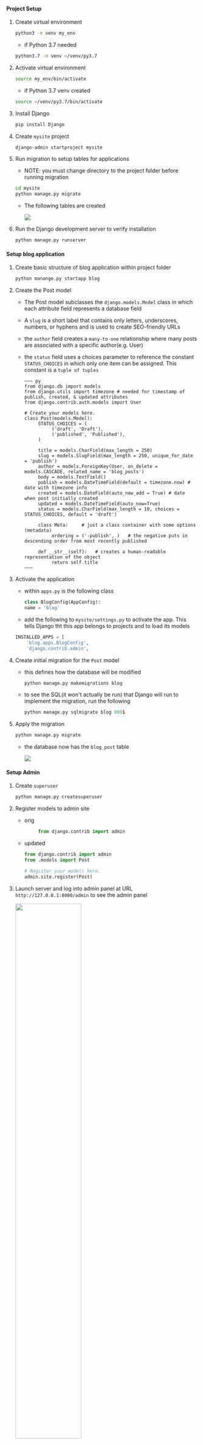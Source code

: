 #### Project Setup

1) Create virtual environment

     ~~~ bash
     python3 -m venv my_env
     ~~~

     - if Python 3.7 needed

     ~~~ bash
     python3.7 -m venv ~/venv/py3.7
     ~~~



2) Activate virtual environment

     ~~~ bash
     source my_env/bin/activate
     ~~~

     - if Python 3.7 venv created

     ~~~ bash
     source ~/venv/py3.7/bin/activate
     ~~~

3) Install Django

    ~~~ bash
    pip install Django
    ~~~


4) Create `mysite` project

    ~~~ bash
    django-admin startproject mysite
    ~~~

5) Run migration to setup tables for applications

    - NOTE: you must change directory to the project folder before running migration

    ~~~ bash
    cd mysite
    python manage.py migrate
    ~~~

    - The following tables are created

        <img src = "First_Migration_.png"/> 

6) Run the Django development server to verify installation

    ~~~ bash
    python manage.py runserver
    ~~~

#### Setup blog application

1) Create basic structure of blog application within project folder

    ~~~ py
    python manange.py startapp blog 
    ~~~

2) Create the Post model
    - The Post model subclasses the `django.models.Model` class in which each attribute field represents a database field
    - A `slug` is a short label that contains only letters, underscores, numbers, or hyphens and is used to create SEO-friendly URLs
    - the `author` field creates a `many-to-one` relationship where many posts are associated with a specific author(e.g. User)
    - the `status` field uses a choices parameter to reference the constant `STATUS_CHOICES` in which only one item can be assigned. This constant is a `tuple of tuples`

          ~~~ py
          from django.db import models
          from django.utils import timezone # needed for timestamp of publish, created, & updated attributes
          from django.contrib.auth.models import User

          # Create your models here.
          class Post(models.Model):
               STATUS_CHOICES = (
                    ('draft', 'Draft'),
                    ('published', 'Published'),
               )

               title = models.CharField(max_length = 250)
               slug = models.SlugField(max_length = 250, unique_for_date = 'publish')
               author = models.ForeignKey(User, on_delete = models.CASCADE, related_name = 'blog_posts')
               body = models.TextField()
               publish = models.DateTimeField(default = timezone.now) # date with timezone info
               created = models.DateField(auto_now_add = True) # date when post initially created
               updated = models.DateTimeField(auto_now=True)
               status = models.CharField(max_length = 10, choices = STATUS_CHOICES, default = 'draft')

               class Meta:     # just a class container with some options (metadata)
                    ordering = ('-publish', )   # the negative puts in descending order from most recently published

               def __str__(self):   # creates a human-readable representation of the object
                    return self.title
          ~~~

3) Activate the application

     - within `apps.py` is the following class

          ~~~ py
          class BlogConfig(AppConfig):
          name = 'blog'
          ~~~

    - add the following to `mysite/settings.py` to activate the app. This tells Django tht this app belongs to projects and to load its models

    ~~~ py
    INSTALLED_APPS = [
        'blog.apps.BlogConfig',
        'django.contrib.admin',
    ~~~

4) Create initial migration for the `Post` model 

     - this defines how the database will be modified
     
        ~~~ py
        python manage.py makemigrations blog
        ~~~

     - to see the SQL(it won't actually be run) that Django will run to implement the migration, run the following

       ~~~ py
       python manage.py sqlmigrate blog 0001
       ~~~


5) Apply the migration

     ~~~ py
     python manage.py migrate
     ~~~

     - the database now has the `blog_post` table

         <img src = "Post_model_Migration.png"/>


#### Setup Admin

1) Create `superuser`

    ~~~ py
    python manage.py createsuperuser
    ~~~

2) Register models to admin site

     - orig

          ~~~ py
               from django.contrib import admin
          ~~~

     - updated 
          ~~~ py
          from django.contrib import admin
          from .models import Post

          # Register your models here.
          admin.site.register(Post)
          ~~~
    
3) Launch server and log into admin panel at URL `http://127.0.0.1:8000/admin` to see the admin panel

     <img src = "Admin_panel.png" width = "60%"/>
     
4) Select Add post and note timezone message

     - message varies depending on your actual timezone

          <img src = "Addpost_timezone_message.png" width = "50%"/>

          - this can be resolved by modifying `TIME_ZONE` in `settings.py` to your actual timezone

          - before

               ~~~ py
               TIME_ZONE = 'UTC'
               ~~~

          - after

               ~~~ py
               TIME_ZONE = 'America/Chicago'
               ~~~

     - However, modifying `TIME_ZONE` can cause issues with Daylight Savings Time. It is recommended to use `UTC` time in the database and convert to `local time` for user interactions. <a href = "https://docs.djangoproject.com/en/3.0/topics/i18n/timezone"> see Time zones Django documentation</a>  

#### Customize admin model

1) Add the following model to `admin.py`

     - note the `admin options` 
        
          -  <a href = "https://docs.djangoproject.com/en/3.0/ref/contrib/admin/"> Django admin options </a>

          ~~~ py
          from django.contrib import admin
          from .models import Post

          # Register your models here.
          # admin.site.register(Post)

          # Custom models 
          @admin.register(Post)   # decorator performs same as admin.site.register(Post)
          class PostAdmin(admin.ModelAdmin):
               list_display = ('title', 'slug', 'author', 'publish', 'status')
               list_filter = ('status', 'created', 'publish', 'author')
               search_fields = ('title', 'body')
               prepopulated_fields = {'slug': ('title',)}
               raw_id_fields = ('author',)
               date_hierarchy = 'publish'
               ordering = ('status', 'publish')
          ~~~

#### Create list & detail views

1) Add the following views

     ~~~ py
     from django.shortcuts import render, get_object_or_404
     from .models import Post

     # Create your views here.
     def post_list(request):
          posts = Post.published.all()
          return render(request, 'blog/post/list.html', {'posts': posts})


     def post_detail(request, year, month, day, post):
          post = get_object_or_404(Post, 
               slug = post, 
               status = 'published', 
               publish__year = year,
               publish__month = month,
               publish__day = day)    

          return render(request, 'blog/post/detail.html', {'post': post}) 
     ~~~

2) Add URL patterns for views in the blog app

     - this maps URLs to views
     - the first pattern does not have arguments
     - the second pattern take four arguments
     - angle brackets are used to capture values from a URL as a strings
     - `path converters` are used to capture values. For example, <int:year> looks for a int parameter and returns an integer.  Likewise, <slug:post> matches a slug string
     - <a href = "https://docs.djangoproject.com/en/3.0/topics/http/urls/#path-converters"> Django path converters</a>
     - `name` maps the view
          ~~~ py
          from django.urls import path
          from . import views

          app_name = 'blog'

          urlpatterns = [
               # post views
               path('', views.post_list, name = 'post_list'),
               path('<int:year>/<int:month>/<int:day>/<slug:post>/', views.post_detail, name = 'post_detail'),
               
          ]
          ~~~

3) Update the project `urls.py`

     - add the `include` import

     - add the following to the `urlpatterns` variable

     - the `namespace` blog allow precise reversing of `names URL patterns`

          ~~~ py

          from django.urls import path, include

          urlpatterns = [
               path('admin/', admin.site.urls),
               path('blog/', include('blog.urls', namespace = 'blog')),

          ]

          ~~~

#### Implement Canonical URLs for models

     - Canonical means `preferred` and is a unique URL
     - the `reverse` method allows URLs to be built using their name and also allows passing additional parameters

     - Add the following to `models.py`
     - import `reverse`

          ~~~ py
          from django.urls import reverse
          ~~~

     - create `get_absolute_url` method to link to specific posts

          ~~~ py

          def get_absolute_url(self):
               return reverse("blog:post_detail",   # define args next, kwargs can also be implmented
                              args=[self.publish.year,
                                        self.publish.month,
                                        self.publish.day,
                                        self.slug ])
          
          ~~~

#### Update the models
     - import `reverse`

          ~~~ py
          from django.urls import reverse
          ~~~

   

#### Create templates for the views    

1) Set up the following folders and files inside the `blog` app

     <img src = 'template_structure.png'/>

    - use template tags, template variables, and template filters to create templates

2) Create the `base.html` template

     - utilizes `static files`

          ~~~ html
          {% load static %}
          <!DOCTYPE html>
          <html>
               <head>
                    <title>{% block title %} {% endblock %} </title>
                    <link href = "{% static "css/blog.css"%}" rel = "stylesheet">
               </head>

               <body>

                    <div id = "content">
                         {% block content %}

                         {% endblock %}

                    </div>

                    <div id = "sidebar">
                         <h2> My blog </h2>
                         <p> This is my blog </p>

                    </div>

               </body>

          </html>
          ~~~

3) Create the `list.html`template

     - `extends` allows this template to inherit from the `base.html` file
     - Two template filters are applied in the body of the post

          ~~~ html
          {% extends "blog/base.html" %}

          {% block title %} My Blog {% endblock %}

          {% block content %}
               <h1> My Blog! </h1>

               {% for post in posts %}
                    <h2>
                         <a href = "{{ post.get_absolute_url }}">
                         {{ post.title }}
                         </a>
                    </h2>

                    <p class = "date">
                         Published {{ post.publish }} by {{ post.author }}
                    </p>

                    {{ post.body|truncatewords:30|linebreaks}}

               {% endfor %}

          {%endblock%}
          ~~~

4) Create `detail.html` template

     ~~~ html
     {% extends "blog/base.html" %}

     {% block title %} {{ post.title }} {% endblock %}

     {% block content %}
          <h1> {{post.title}} </h1>
          <p class = "date">
               Published {{post.publish}} by {{post.author}}
          </p>

          {{post.body|linebreaks}}
     {% endblock %} 
     ~~~

#### Add Pagination

1) In `views.py` add the following import

     ~~~ py
     from django.core.paginator import Paginator, EmptyPage, PageNotAnInteger
     ~~~

2) Within `template\blog` create `pagination.html` template

     ~~~ html
     <div class = "pagination">
          <span class = "step-links">
          {% if page.has_previous %}
               <a href = "?page = {{ page.previous_page_number }}">Previous</a>
          {% endif %}

               <span class = "current">
                    Page {{page.number}} of {{page.paginator.num_pages}}. 
               </span>

               {% if page.has_next %}
                    <a href = "?page={{page.next_page_number }}">Next</a>
               {%endif%}
          </span>
     </div>
     ~~~

3) Within the `list.html` template, add the following to refer to the pagination template

     ~~~ html
     ...
     {% endfor %}

          {% include "pagination.html" with page=posts %}

     {%endblock%}
     ~~~

#### Using Class-based views

     Views are implemented as Python objects instead of functions

1) Add `from django.views.generic import ListView` to `views.py`

2) Create the following class-based view in `views.py`

     - The following two lines are analogous and create the `Queryset`

     ~~~ py
          model = Post
          # queryset = Post.published.all()
     ~~~

     - Although `object_list` is generically created for the query results, using `context_object_name` makes your code easier to follow

     ~~~ py
     class PostListView(ListView):
          model = Post
          # queryset = Post.published.all()
          context_object_name = 'posts'
          paginate_by = 3
          template_name = 'blog/post/list.html'
     ~~~

3) Modify `blog\urls.py` to use the `PostListView` class

     ~~~ py
     urlpatterns = [
          # post views
          # path('', views.post_list, name = 'post_list'),
          path('', views.PostListView.as_view(), name = 'post_list'),
          ...
     ~~~

4) Update the `list.html` file to receive an obj

     - NOTE: you must not put any spaces within `page=page_obj`

          ~~~ html
               {% endfor %}

               <!--  {% include "pagination.html" with page=posts %} -->
               {% include "pagination.html" with page=page_obj %}
          {%endblock%}

          ~~~

5) Add a link to return to the main blogs page

     ~~~ html
     <a href = '/blog'> return to all blogs </a>
     ~~~

### Adding Forms to blog

1) Create a `forms.py` file inside the blog app

     - this subclassess the base Form class
     - the CharField typicially renders as a HTML `input` element
     - `widget = forms.Textarea` overrides this and renders as an HTML `textarea` element
     - email validation is done on anything with `EmailField()`
     - <a href = 'https://docs.djangoproject.com/en/3.0/ref/forms/fields/'> Django Form Fields documentation </a>

          ~~~ py
          from django import forms

          class EmailPostForm(forms.Form):
               name = forms.CharField(max_length = 25)
               email = forms.EmailField()
               to = forms.EmailField()
               comments = forms.CharField(required = False, widget = forms.Textarea)
          ~~~

2) Create a view for the form

     - add the `EmailPostForm` import to `views.py`

     ~~~ py
     from .forms import EmailPostForm
     ~~~

     - Add the `post_share` view

     - it has both `request` & `post_id` as parameters
     - `get_object_or_404` verifies that post has `published status`
     - the same view is used for initial blank forms as well as forms with submitted data
     - a `GET` request indicates an empty form has to be displayed
     - a `POST` request indicates that valid form data has been submitted for the form to process
     - `request.method = POST` distinguishes between these two scenarios

#### Sending emails with Django

1) Django will write emails to the console if this is added to `settings.py`

     ~~~ py
     EMAIL_BACKEND = 'django.core.mail.backends.console.EmailBackend'
     ~~~

2) To use the SMTP server for `gmail`, add the following with a valid `gmail` account
   
     - IMPORTANT !! You can hide this info from tracking this sensitive info in github by going into the directory and issuing the following command to halt tracking changes on settings.py
     - TLS is a cryptographic protocol that provides end-to-end security of data sent between applications over the Internet.
  
          ~~~ bash
          git update-index --assume-unchanged settings.py
          ~~~

          NOTE - This will restore tracking changes !
          ~~~ bash
          git update-index --no-assume-unchanged settings.py
          ~~~

          ~~~ py
          EMAIL_HOST = 'smtp.gmail.com'
          EMAIL_HOST_USER = 'valid_gmail_account@gmail.com'
          EMAIL_HOST_PASSWORD = 'password for the account'
          EMAIL_PORT = 587
          EMAIL_USE_TLS = True
          ~~~

3) Modify `views.py`

     - import send_mail

          ~~~ py
          from django.core.mail import send_mail
          ~~~

     - modify `post_share` in `views.py`
          - A URI (Uniform Resource Identifier) is a string that refers to a resource such as a URL
          - get_absolute_url() method to tell Django how to calculate the canonical URL for an object. To callers, this method  should appear to return a string that can be used to refer to the object over HTTP.
          - an example of cd is `cd is {'name': 'ME', 'email': 'sktestdjango@gmail.com', 'to': 'sktestdjango@gmail.com', 'comments': 'Some comment'}`

               ~~~ py
               def post_share(request, post_id):
                    # Retrieve post by ID
                    post = get_object_or_404(Post, id = post_id, status = "published")
                    sent = False

                    if request.method == 'POST':
                         # form was submitted with data
                         form = EmailPostForm(request.POST)
                         if form.is_valid():
                         # Form fields passed validation
                         cd = form.cleaned_data 
                         # ... send email
                         post_url = request.build_absolute_uri(post.get_absolute_url())
                         subject = f"{cd['name']} recommends you read " f"{post.title}"
                         message = f"Read {post.title} at {post_url} \n\n" f"{cd['name']}\'s comments: {cd['comments']}"
                         send_mail(subject, message, 'sktestdjango@gmail.com', [cd['to']])
                         sent = True

                    else:  # show blank form
                         form = EmailPostForm()

                    context = {'post': post, 'form': form, 'sent': sent}

                    return render(request, 'blog/post/share.html', context)  
               ~~~

4) Add the path in `/blogs/urls.py`    

     ~~~ py
     urlpatterns = [
          # post views
          # path('', views.post_list, name = 'post_list'),
          path('', views.PostListView.as_view(), name = 'post_list'),
          path('<int:year>/<int:month>/<int:day>/<slug:post>/', views.post_detail, name = 'post_detail'),
          path('<int:post_id>/share/', views.post_share, name = 'post_share'),
     ]
     ~~~

5) Create the `share` template inside `blog/post`

     ~~~ html
     {% extends "blog/base.html" %}

     {% block title %} Share a post {% endblock %}

     {% block content %}
          {% if sent %}
               <h1> E-mail successfully sent </h1>
               <p> 
                    "{{ post.title}}" was successfully sent to {{ form.cleaned_data.to}}.
               </p>
          {% else %}
               <h1> Share "{{ post.title }}" by e-mail </h1>
               <form method = "post">
               <!-- Example data that is looped in
               cd is {'name': 'ME', 'email': 'sktestdjango@gmail.com', 'to': 'sktestdjango@gmail.com', 'comments': 'DEBUG test AGAIN'}  -->    
                    
                    {% for field in form%}
                         <div>
                         {{ field.errors }}
                         {{ field.label_tag }} {{ field }}
                         </div>
                    {% endfor %}
                    {% csrf_token %}
                    <input type = "submit" value = "Send e-mail">
               </form>
          {% endif %}    

     {% endblock %}

     ~~~

#### Comment functionality

1) Add a model for storing comments

     - The `ForeignKey` associates one `Post` to many `Commments`
     - this is a `one-to-many` relationship
     - the `related_name` attribute allows retrieval  all of a post's comments using `post.comments.all()`
     - If `related_name` was not defined, Django would use `comment_set` instead
     - Generally, `related_name` is the name to use for the relation from the related object back to this one
     - the `active` attribute allows for comments to be turned off(e.g. hidden)

          ~~~ py
          class Comment(models.Model):
               post = models.ForeignKey(Post, on_delete=models.CASCADE, related_name='comments')
               name = models.CharField(max_length=80)
               email = models.EmailField()
               body = models.TextField()
               created = models.DateTimeField(auto_now_add = True)
               updated = models.DateTimeField(auto_now=True)
               active = models.BooleanField(default = True)

               class Meta:  # just a class container with some options (metadata)
                    ordering: ('created',)

               def __str__(self):
                    return f'Comment by {self.name} on {self.post}' 
          ~~~

2) Create a new migration in terminal of the virtual environment

     ~~~ bash
     python manage.py makemigrations blog
     ~~~

3) Run the migration

     ~~~ bash
     python manage.py migrate
     ~~~

4) Register model with the admin interface in `admin.py`

     - include the `Comment` import

     - add the custom Model

          ~~~ py
          @admin.register(Comment)
          class CommentAdmin(admin.ModelAdmin):
               list_display = ('name', 'email', 'post', 'created', 'active' )
               list_filter = ('active', 'created', 'updated')
               search_fields = ('name', 'email', 'body')
          ~~~

5) Modify `forms.py` to allow dynamically built forms from `Comment` model

     - include the `Comment` import

     - add the following class

          ~~~ py
          class CommentForm(forms.ModelForm):
               class Meta:
                    model = Comment
                    fields = ('name', 'email', 'body')
          ~~~

6) Modify the `post_detail` view    

     - import the `Comment` model and `CommentForm`

          ~~~ py
          from .models import Post, Comment
          from .forms import EmailPostForm, CommentForm
          ~~~

          ~~~ py
          def post_detail(request, year, month, day, post):
               post = get_object_or_404(Post, 
                                        slug = post, 
                                        status = 'published', 
                                        publish__year = year,
                                        publish__month = month,
                                        publish__day = day)    



               # list of active comments for this post
               comments = post.comments.filter(active = True)

               new_comment = None

               if request.method == 'POST':
                    # A comment was posted
                    comment_form = CommentForm( data=request.POST )

                    if comment_form.is_valid():
                         # create comment obj but do not save to database yet
                         new_comment = comment_form.save(commit = False)
                         # Assign current post to comment
                         new_comment.post = post
                         # Save the comment to the database
                         new_comment.save()

               else:  # provide blank comment form
                    comment_form = CommentForm()


               context = {'post': post, 'comments': comments, 
                         'new_comment': new_comment, 'comment_form': comment_form }

               return render(request, 'blog/post/detail.html', context) 
          ~~~

7) Add comments to `post_detail` template content block

     ~~~ py
          {% with comments.count as total_comments %}
               <h2>
                    {{ total_comments }} comment {{ total_comments|pluralize }}
               </h2>
          {% endwith %}  

          {% for comment in comments %}
                    <div class = "comment">
                         <p clss = "info">
                         Comment {{ forloop.counter }} by {{ comment.name }}
                         </p>
                         {{ comment.body|linebreaks }}
                    </div>
               {% empty %}
                    <p> There are no comments yet </p>    
               {% endfor %}
          {% if new_comment %}
               <h2> Your comment has been added </h2>
          {% else %}
               <h2> Add a new comment </h2>
               <form method = 'post'>
                    {{ comment_form.as_p }}
                    {% csrf_token %}
                    <p>
                         <input type = "submit" value = "Add Comment">
                    </p>
               </form>


          {% endif %}
     ~~~
   
8) Move `return to all blogs` link to below `Share this post link`

     ~~~ html
          <p>
               <a href = "{% url "blog:post_share" post.id %}"> Share this post <a/>
          </p>

          <p>
               <a href = '/blog'> return to all blogs </a>
          </p>

     ~~~

#### Add tagging functionality

1) Utilize the 3rd party app `django-taggit`

     - from virtual environment in terminal run

          ~~~ bash
          pip install django_taggit
          ~~~

 2) Add the app to `INSTALLED_APPS` in `settings.py`

     ~~~ py
     ...
     INSTALLED_APPS = [
          'blog.apps.BlogConfig',
          'taggit',
          'django.contrib.admin',
     ...
     ~~~

 3) Add `taggit` to `models.py`

     - import taggit

          ~~~ py
          from taggit.managers import TaggableManager
          ~~~

     - append to the `Post` model
     - the `tags` manager allows adding, retreiving, &  removal of tags from `Post` objects
          ~~~ py
          tags = TaggableManager()
          ~~~

4) Create a migration for the changes to `model.py`

     ~~~ py
     python manage.py makemigrations blog
     ~~~ 

5) Run migration

     ~~~ py
     python manage.py migrate
     ~~~

6) Modify the `list` template to display tags

     - the `join` template filter
     - <a href = "https://docs.djangoproject.com/en/3.0/ref/templates/builtins/#filter"> Django template filters </a>

          ~~~ py
            ...
            {{ post.title }}

            <p class = 'tags'> Tags: {{ post.tags.all|join:", " }}</p>
            ...
          ~~~

7) Modify `views.py` to allow listing of posts with a specific tag

     - import `Tag` model

          ~~~ py
               from taggit.models import Tag
          ~~~

     - modify `post_list` view to filter posts by tag

          ~~~ py
               def post_list(request, tag_slug = None):
                    object_list = Post.published.all()
                    
                    tag = None

                    if tag_slug:
                         tag = get_object_or_404(Tag, slug = tag_slug)
                         object_list = object_list.filter(tags__in = [tag])
          ~~~

     - include `tags` in the `context`

          ~~~ py
               context = {'page': page, 'posts': posts, 'tag': tag}
          ~~~

 8) Modify `urls.py`

    - `name` allows calling the same view with and without parameters

     ~~~ py
          urlpatterns = [
               # post views
               path('', views.post_list, name = 'post_list'),
               # path('', views.PostListView.as_view(), name = 'post_list'),
               path('tag/<slug:tag_slug>/', views.post_list, name = 'post_list_by_tag'),
               path('<int:year>/<int:month>/<int:day>/<slug:post>/', views.post_detail, name = 'post_detail'),
               path('<int:post_id>/share/', views.post_share, name = 'post_share'),
          ]
     ~~~

9) Modify the `list` template

     - before
          ~~~ html
               {% extends "blog/base.html" %}

               {% block title %} My Blog {% endblock %}

               {% block content %}
                    <h1> My Blog! </h1>

                    {% for post in posts %}
                         <h2>
                         <a href = "{{ post.get_absolute_url }}">
                              {{ post.title }}
                         </a>
                         </h2>

                         <p class = "date">
                         Published {{ post.publish }} by {{ post.author }}
                         </p>

                         {{ post.body|truncatewords:30|linebreaks}}

                    {% endfor %}

                    <!--  {% include "pagination.html" with page=posts %} -->
                    {% include "pagination.html" with page=page_obj %}
               {%endblock%}
          ~~~

     -  after

          ~~~ html
               {% extends "blog/base.html" %}

               {% block title %} My Blog {% endblock %}

               {% block content %}
                    <h1> My Blog! </h1>

                    {% if tag %}
                         <h2> posts tagged with "{{ tag.name }}" </h2>
                    {% endif %}

                    {% for post in posts %}
                         <h2>
                         <a href = "{{ post.get_absolute_url }}">
                              {{ post.title }}
                         </a>
                         </h2>

                         <p class = "tags">
                         Tags:
                         {% for tag in post.tags.all %}
                              <a href = "{% url "blog:post_list_by_tag" tag.slug %}">
                                   {{ tag.name }}
                              </a>
                              {% if not forloop.last %}, {% endif %}
                         {% endfor %}
                         </p>
                         <p class = "date">
                         Published {{ post.publish }} by {{ post.author }}
                         </p>

                         {{ post.body|truncatewords:30|linebreaks}}

                    {% endfor %}    

                    {% include "pagination.html" with page=posts %}
                    <!-- {% include "pagination.html" with page=page_obj %} -->
               {%endblock%}
          ~~~

#### Retrieve similar posts

1) Modify `views.py` 

     - add `Count` import

          ~~~ py
          from django.db.models import Count
          ~~~

     - add the following to the bottom of the `post_detail` function
     - the last four aggregated posts are sliced using the calculated field `-same_tags`

          ~~~ py
               post_tags_ids = post.tags.values_list('id', flat = True)
               similar_posts = Post.published.filter(tags__in=post_tags_ids).exclude(id=post.id)
               similar_posts = similar_posts.annotate(same_tags=Count('tags')).order_by('-same_tags', '-publish')[:4]

               context = {'post': post, 'comments': comments, 
                         'new_comment': new_comment, 'comment_form': comment_form,
                         'similar_posts': similar_posts }

               return render(request, 'blog/post/detail.html', context)  
          ~~~

2) Modify the `detail` template to show posts that are similar

     ~~~ py
          ...
          {{post.body|linebreaks}}

               <p>
                    <a href = "{% url "blog:post_share" post.id %}"> Share this post </a>
               </p>

               <h2> Similar Posts </h2>
               {% for post in similar_posts %}
                    <p>
                         <a href = "{{ post.get_absolute_url }}"> {{post.title}} </a>
                    </p>
               {% empty %}
                    There are no similar posts yet
               {% endfor %}

               <p>
                    <a href = '/blog'> return to all blogs </a>
               </p>
          ...
     ~~~

#### Using custom template tags

<a href = "https://docs.djangoproject.com/en/3.0/howto/custom-template-tags/"> Django Custom template tags documentation </a>

1) Create a `templatetags` directory inside the `blog` app

2) Add the following two files to the `templatetags` directory

     - `__init__.py`

     - `blog_tags.py`

3) Add the following to the `blog_tags` file


     - `Django` uses the `simple_tag` decorator to use the function name as the tag name. To create a custom name, append `(name='CustomName')` to `.simple_tag`
     - the `register` variable is an instance of `template.Library()` and it regsiters the custom tags and filters

          ~~~ py
          from django import template
          from ..models import Post

          register = template.Library()

          @register.simple_tag
          def total_posts():
               return Post.published.count

          ~~~

4) Update `base.html` to utilize `blog_tags`

     ~~~ html
     {% load blog_tags %}
     {% load static %}
     <!DOCTYPE html>
     <html>
          <head>
               <title>{% block title %} {% endblock %} </title>
               <link href = "{% static "css/blog.css"%}" rel = "stylesheet">
          </head>

          <body>

               <div id = "content">
                    {% block content %}

                    {% endblock %}
               </div>

               <div id = "sidebar">
                    <h2> My blog </h2>
                    <p> This is my blog, I've wriiten {% total_posts %} so far </p>
               </div>

          </body>

     </html>
     ~~~

     - The `blog` page will now show the `total_posts` custom tag

          <img src = "total_posts_custom_tag.png" width = "50%"/>


5) Add the following to `blog_tags.py`

     - show current_time is just used to demonstrate anther way to use a simple_tag that is named `time_now`

          ~~~ py
          import datetime

          register = template.Library()

          format_string = "%b %x %X %Z %p"

          @register.simple_tag
          def total_posts():
          return Post.published.count()

          @register.simple_tag(name = 'time_now')
          def show_current_time():
               return datetime.datetime.now().strftime(format_string)
          ~~~

     - the inclusion tag allows rendering of context variables into a template
     - the `blog/post/latest_posts.html` template renders the `latest_posts` context variable
     - this function returns a `dictionary`

          ~~~ py
          @register.inclusion_tag('blog/post/latest_posts.html')
          def show_latest_posts(count=5):
          latest_posts = Post.published.order_by('-publish')[:count]
          return {'latest_posts': latest_posts}
          ~~~

6) Create the `blog/post/latest_posts.html` template

     - the URL & title of each item in the `latest_posts` dictionary is rendered in the template

          ~~~ html
          <ul>
               {% for post in latest_posts %}
                    <li>
                         <a href = "{{ post.get_absolute.url }}"> {{ post.title }} </a>
                    </li>
               {% endfor%}
          </ul>
          ~~~

7) Modify `base.html` to render the `context variable`

     ~~~ html
          <div id = "sidebar">
               <h2> My blog </h2>
               <p> This is my blog, I've wriiten {% total_posts %} so far </p>
          
               <h3> Latest posts </h3>
               {% show_latest_posts 3 %}
               <h4> Current time </h4>
               {% time_now %}          
          </div>
     ~~~


8) Add a `simple tag` that returns a reusable value in `django_blog_postgres`

     - a `QuerySet` using the `annotate` function will aggregate the total number of post comments
     - the `Count` function will store the total number in the `total_comments` variable
     - the `-` sign puts the results in descending order
     - the `count` variable is optional and limits the total objects returned to 5


     - make sure that `Count` is imported

          ~~~ py
          from django.db.models import Count
          ~~~

          ~~~ py
          @register.simple_tag
          def get_most_commented_posts(count = 5):
               return Post.published.annotate(total_comments = Count('comments')).order_by('-total_comments')[:count]   
          ~~~

9) Update the `base.html` template

     - the variable returned is stored in a new variabled called `most_commented_posts`

          ~~~ html
               <div id = "sidebar">
                    <h2> My blog </h2>
                    <p> This is my blog, I've wriiten {% total_posts %} so far </p>
               
                    <h3> Latest posts </h3>
                    {% show_latest_posts 3 %}
                    <h4> Current time </h4>
                    {% time %}
                    <h3> Most commented posts </h3>
                    {% get_most_commented_posts as most_commented_posts %}
                    <ul>
                         {% for post in most_commented_posts %}
                              <li>
                                   <a href = "{{post.get_absolute_url}}"> {{post.title}} </a>
                              </li>
                         {% endfor %}     
                    </ul>
               </div>
          ~~~

     - the sidebar will now show all of the custom template tags

     <img src = "side_bar_with_several_custom_template_tags.png" width = "50%"/>

#### Custom template filters

1) `Markdown` syntax can be converted to HTML in templates after installing the Python markdown module
   
     - Special Python functions that accept 1 or 2 parameters and an optional argument
     - Value returned can be sent into a another filter

     <a href = "https://python-markdown.github.io/" > Python Markdown </a>

     <a href = "https://docs.djangoproject.com/en/3.0/ref/templates/builtins/#built-in-filter-reference"> Django filter reference </a>

     <a href = "https://docs.djangoproject.com/en/3.0/howto/custom-template-tags/#writing-custom-template-filters"> Django custom template filter reference </a>


     - install `markdown` within the `virtual environment`

          ~~~ bash
          pip install markdown
          ~~~

2) Create a custom filter to use Markdown in blog posts and then convert to HTML in templates in `blog_tags.py`

     - by default, `Django` will escape HTML code to prevent malicious HTML output
     - using the `mark_safe` function will allow Djngo to output the HTML
     - the function is named to prevent conflicts

     - import the following

          ~~~ py
          from django.utils.safestring import mark_safe
          import markdown
          ~~~


          ~~~ py
          @register.filter(name = "markdown")
          def markdown_format(text):
               return mark_safe(markdown.markdown(text))
          ~~~

 3) Add the following to load template tags in `list.html` & `detail.html` below the `extends tag`

     ~~~ html
     {% load blog_tags %}
     ~~~

4) In `details.html` 

     replace `{{post.body|linebreaks}}`

     with `{{post.body|markdown}}`

5) In `list.html` 
   
     replace `{{ post.body|truncatewords:30|linebreaks}}`
     
     with ` {{ post.body|markdown|truncatewords_html:30 }}`

6) Open the URL to `http://127.0.0.1:8000/admin/blog/post/add/` and the following to the body section

     ~~~ text
     This is a post formatted with markdown
     --------------------------------------

     *this is emphasized*  **this is more emphasized**

     Here is a new list:
     * one
     * two
     * three
     ~~~

     - the following should will be rendered on the blog site

     <img src = "markdown_post.png" width = "50%"/>

#### Creating a sitemap

1) Add the following to `settings.py` and define a `site ID`

     - `Django` includes a `sitemap framework` that provides search engines
          - pages of your website
          - relevance
          - update frequency
     - it also associates objects to specific websites running within the project
     - using the `sitemap framework` requires activation of the sites and the sitmap applications

          ~~~ py
          # Application definition

          SITE_ID = 1

          INSTALLED_APPS = [
          'blog.apps.BlogConfig',
          'taggit',
          'django.contrib.admin',
          'django.contrib.auth',
          'django.contrib.contenttypes',
          'django.contrib.sessions',
          'django.contrib.messages',
          'django.contrib.staticfiles',
          'django.contrib.sites',
          'django.contrib.sitemaps',

          ]
          ~~~

2) Create tables for the `Django` site application by runnning a migration in the terminal of the virtual environment

     ~~~bash 
     python manage.py migrate
     ~~~


     - the following is expected in the terminal

          ~~~ bash
          Operations to perform:
          Apply all migrations: admin, auth, blog, contenttypes, sessions, sites, taggit
          Running migrations:
          Applying sites.0001_initial... OK
          Applying sites.0002_alter_domain_unique... OK
          ~~~


3) Create the `sitemps.py` file inside the `blog` folder

     - a `sitemap` is an `XML` file that provides info to `search engines`
     - the custom sitemap inherits from the `Sitemap` class
     - `relevance` is determined from the `priority` attribute
     - `update frequency` is determined from the `changefreq` attribute
     - `items` returns a `QuerySet` of objects used in the sitemap
     - `absolute_URL` determines the `URL` of each post
     - `location` can be used to find the `URL` of each object
     - `lastmod` provides the most recent update timestamp
     - NOTE: `changefreq` & `priority` can be used as `attributes` OR `methods`
     - <a href = "https://docs.djangoproject.com/en/3.0/ref/contrib/sitemaps/"> Django SiteMap framework </a>


          ~~~ py
          from django.contrib.sitemaps import Sitemap
          from .models import Post

          class PostSitemap(Sitemap):
               changefreq = 'weekly'
               priority = '0.9'    # max is 1

               # Django will call the get_abolsute_url method created in Post model
               #    def get_absolute_url(self):
               def items(self):
                    return Post.published.all()


               # should return a datetime obj
               # defined in Post model as
               #    updated = models.DateTimeField(auto_now=True)
               def lastmod(self, obj):
                    return obj.updated 
          ~~~


4) Add `sitemap URL` to the project's `urls.py` file

     - the following imports are required

          ~~~ py
          from django.contrib.sitemaps.views import sitemap
          from blog.sitemaps import PostSitemap
          ~~~

     - NOTE: changes to a sitemap can `ping` Google 
     - <a href = "https://docs.djangoproject.com/en/3.0/ref/contrib/sitemaps/#django.contrib.sitemaps.ping_google"> Ping Google </a>

          ~~~ py
          # a custom sitemaps dictionary can be created and passed to the sitemap view
          sitemaps = {
               'posts': PostSitemap,
          }


          urlpatterns = [
               path('admin/', admin.site.urls),
               path('blog/', include('blog.urls', namespace = 'blog')),
               path('sitemap.xml', sitemap, {'sitemaps': sitemaps}, name = 'django.contrib.sitemaps.views.sitemap')
          ]
          ~~~

5) Open `http://127.0.0.1:8000/sitemap.xml`  in the browser to view the XML output of `sitemap.xml`

     - each `url` tag is creaated using info returned from the `get_absolute_url` method in the `Post` model
     - the site is defined as `example.com` as defined in the `Site` obj in the database

          ~~~ xml
          <urlset xmlns="http://www.sitemaps.org/schemas/sitemap/0.9">
               <url>
                    <loc>http://example.com/blog/2020/7/22/markdown-post/</loc>
                    <lastmod>2020-07-22</lastmod>
                    <changefreq>weekly</changefreq>
                    <priority>0.9</priority>
               </url>
               <url>
                    <loc>http://example.com/blog/2020/5/22/new-published-post/</loc>
                    <lastmod>2020-05-22</lastmod>
                    <changefreq>weekly</changefreq>
                    <priority>0.9</priority>
               </url>
               <url>
                    <loc>http://example.com/blog/2020/5/22/miles-davis-favorite-songs/</loc>
                    <lastmod>2020-05-27</lastmod>
                    <changefreq>weekly</changefreq>
                    <priority>0.9</priority>
               </url>
               <url>
                    <loc>http://example.com/blog/2020/5/22/notes-duke-ellington/</loc>
                    <lastmod>2020-05-27</lastmod>
                    <changefreq>weekly</changefreq>
                    <priority>0.9</priority>
               </url>
                    <url>
                    <loc>http://example.com/blog/2020/5/20/another-post/</loc>
                    <lastmod>2020-05-20</lastmod>
                    <changefreq>weekly</changefreq>
                    <priority>0.9</priority>
               </url>
                    <url>
                    <loc>http://example.com/blog/2020/5/20/Who-was-Django-Reinhardt/</loc>
                    <lastmod>2020-05-27</lastmod>
                    <changefreq>weekly</changefreq>
                    <priority>0.9</priority>
               </url>
          </urlset>
          ~~~

6) Open `http://127.0.0.1:8000/admin/sites/site/` to see the admin view of the site's framework

     <img src = "admin_sitemap.png" width = "50%"/>

7) Change the `Domain name` to `localhost:8000` and note that the url location is now updated

     ~~~ xml
     <urlset xmlns="http://www.sitemaps.org/schemas/sitemap/0.9">
          <url>
               <loc>http://localhost:8000/blog/2020/7/22/markdown-post/</loc>
               <lastmod>2020-07-22</lastmod>
               <changefreq>weekly</changefreq>
               <priority>0.9</priority>
          </url>
          <url>
               <loc>http://localhost:8000/blog/2020/5/22/new-published-post/</loc>
               <lastmod>2020-05-22</lastmod>
               <changefreq>weekly</changefreq>
               <priority>0.9</priority>
          </url>
          <url>
               <loc>http://localhost:8000/blog/2020/5/22/miles-davis-favorite-songs/</loc>
               <lastmod>2020-05-27</lastmod>
               <changefreq>weekly</changefreq>
               <priority>0.9</priority>
          </url>
          <url>
               <loc>http://localhost:8000/blog/2020/5/22/notes-duke-ellington/</loc>
               <lastmod>2020-05-27</lastmod>
               <changefreq>weekly</changefreq>
               <priority>0.9</priority>
          </url>
          <url>
               <loc>http://localhost:8000/blog/2020/5/20/another-post/</loc>
               <lastmod>2020-05-20</lastmod>
               <changefreq>weekly</changefreq>
               <priority>0.9</priority>
          </url>
          <url>
               <loc>http://localhost:8000/blog/2020/5/20/Who-was-Django-Reinhardt/</loc>
               <lastmod>2020-05-27</lastmod>
               <changefreq>weekly</changefreq>
               <priority>0.9</priority>
          </url>
     </urlset>
     ~~~

#### Creating feeds

1) Create `feeds.py` inside the `blog` app folder

     - `Django` can be  configured to create `RSS` or `Atom` feeds for updated content
     - the feeds are usually generated in `XML` format by a `feed aggregator`
     - <a href = "https://docs.djangoproject.com/en/3.0/ref/contrib/syndication/"> Django Syndication Feed framework </a>
     - the `reverse()` method allows for URLs to be created from their `name` and other optional params
     - `items()` retrieves objects to be used in the feed

          ~~~ py
          from django.contrib.syndication.views import Feed
          from django.template.defaultfilters import truncatewords
          from django.urls import reverse_lazy
          from .models import Post

          class LatestPostsFeed(Feed):
               title = 'My Blog'
               link = reverse_lazy('blog:post_list')
               description = 'New posts of my own'

               def items(self):
                    return Post.published.all()[:5]

               def item_title(self, item):
                    return item.title  

               def item_description(self, item):
                    return truncatewords(item.body, 30)   
          ~~~

2) Modify the `blog` app's `urls.py` file

     - include the import

          ~~~ py
          from .feeds import LatestPostsFeed
          ~~~

     - add the feed route to `urlpatterns`

          ~~~ py
          urlpatterns = [
          # post views
          path('', views.post_list, name = 'post_list'),
          # path('', views.PostListView.as_view(), name = 'post_list'),
          path('tag/<slug:tag_slug>/', views.post_list, name = 'post_list_by_tag'),
          path('<int:year>/<int:month>/<int:day>/<slug:post>/', views.post_detail, name = 'post_detail'),
          path('<int:post_id>/share/', views.post_share, name = 'post_share'),
          path('feed/', LatestPostsFeed(), name = 'post_feed'),
          ]
          ~~~

3) Navigate to `http://127.0.0.1:8000/blog/feed/` to view the RSS feed

     ~~~ RSS
     <?xml version="1.0" encoding="utf-8"?>
     <rss version="2.0" xmlns:atom="http://www.w3.org/2005/Atom">
          <channel>
               <title>My Blog</title>
               <link>http://localhost:8000/blog/</link>
               <description>New posts of my own</description>
               <atom:link href="http://localhost:8000/blog/feed/" rel="self"></atom:link>
               <language>en-us</language>
               <lastBuildDate>Thu, 23 Jul 2020 02:13:27 +0000</lastBuildDate>
               <item>
                    <title>Markdown post</title>
                    <link>http://localhost:8000/blog/2020/7/22/markdown-post/</link>
                    <description>This is a post formatted with markdown -------------------------------------- *this is emphasized* **this is more emphasized** Here is a new list: * one * two * three</description>
                    <guid>http://localhost:8000/blog/2020/7/22/markdown-post/</guid>
               </item>
               <item
                    ><title>The new published post</title>
                    <link>http://localhost:8000/blog/2020/5/22/new-published-post/</link>
                    <description>Something in the new published post</description>
                    <guid>http://localhost:8000/blog/2020/5/22/new-published-post/</guid>
               </item>
               <item>
                    <title>Miles Davis favorite songs</title>
                    <link>http://localhost:8000/blog/2020/5/22/miles-davis-favorite-songs/</link>
                    <description>Miles Davis III was an American jazz pianist, bandleader, and composer</description>
                    <guid>http://localhost:8000/blog/2020/5/22/miles-davis-favorite-songs/</guid>
               </item>
               <item>
                    <title>Notes on Duke Ellington</title>
                    <link>http://localhost:8000/blog/2020/5/22/notes-duke-ellington/</link>
                    <description>Edward "Kennedy" Ellington was an American composer, pianist, and leader of a jazz orchestra</description>
                    <guid>http://localhost:8000/blog/2020/5/22/notes-duke-ellington/</guid>
               </item>
               <item>
                    <title>Another-post</title>
                    <link>http://localhost:8000/blog/2020/5/20/another-post/</link>
                    <description>Post body.</description>
                    <guid>http://localhost:8000/blog/2020/5/20/another-post/</guid>
               </item>
          </channel>
     </rss>
     ~~~

4) Add a `feed subscription` to the `sidebar` in `base.html`

     ~~~ html
          <ul>
               {% for post in most_commented_posts %}
                    <li>
                         <a href = "{{post.get_absolute_url}}"> {{post.title}} </a>
                    </li>
               {% endfor %}     
          </ul>
          <p>
               <a href = "{% url 'blog:post_feed' %}"> Subscribe to the RSS feed </a>
          </p>
     ~~~

     <img src = "RSS_feed.png" width = "50%"/>

     - the link shows the `RSS feed` as shown above

#### Adding full-text search

1) Install `PostgreSQL`
If you are using Python 3.8, you may receive an error when attempting to run a migration. Refer to the section on forcing the venv to use Python 3.7

     - The `PostgreSQL` database allows for much more complex search queries than the native `SQLite`

     - <a href = "https://www.postgresql.org/docs/12/textsearch.html"> PostgreSQL full-text search </a>

     - the `psycopg2 PostgreSQL adapter` must be also installed
     - The binary package is a practical choice for development and testing but in production it is advised to use the package built from sources.

          ~~~ bash
          pip install psycopg2-binary
          ~~~

2) Create a user and enter a password 

     ~~~ bash
     createuser -dP blog
     ~~~

3) Create the `blog` database

     ~~~ bash
     createdb -E utf8 -U blog blog
     ~~~

4) Update the `DATABASES` section of `settings.py`

     ~~~ py
     DATABASES = {
          'default': {
               'ENGINE': 'django.db.backends.postgresql',
               'NAME': 'blog',
               'USER': 'blog',
               'PASSWORD': 'blog',

          }
     }
     ~~~

5) Run a migration. Note that the database will be empty

     ~~~ bash
     python manage.py migrate
     ~~~

6) Create a superuser

     ~~~ bash
     python manage.py createsuperuser
     ~~~

7) Add several posts with tags, etc. to start experimenting with searching with `Postgres`

##### Simple searches

1) Add to `INSTALLED_APPS` in `settings.py`

     ~~~ py
     INSTALLED_APPS = [
          'django.contrib.postres',
          'django.contrib.sites',
          'django.contrib.sitemaps',
     ~~~

2) Test some simple look ups using `QuerySet` within the `Python shell`

     ~~~ bash
     python manage.py shell
     ~~~

     - the following will search `body` text for the word `postgres`

     ~~~ bash
     from blog.models import Post
     Post.objects.filter(body__search='searched')
     ~~~

     ~~~ bash
     from blog.models import Post
     Post.objects.filter(body__icontains='searched')
     ~~~

     - to search in multiple fields, use the `SearchVector` object
     - both the `title` and `body` text will be searched

     ~~~ bash
     from django.contrib.postgres.search import SearchVector
     from blog.models import Post

     Post.objects.annotate(
     search=SearchVector('title', 'body'),
     ).filter(search='post')
     ~~~ 

#### Create Searchable View

1) Create a search form in `forms.py`

     - the `query` object will allow users to enter search terms

     ~~~ py
     class SearchForm(forms.Form):
          query = forms.CharField()
     ~~~

2) Create a `post_search` view in `views.py`

     - <a href = "https://docs.djangoproject.com/en/3.0/ref/contrib/postgres/search/#searchvector"> Django SearchVector ref </a>


     - the following imports are required

          ~~~ py
          from django.contrib.postgres.search import SearchVector
          from .forms import EmailPostForm, CommentForm, SearchForm
          ~~~

     - `form` instantiates the `SearchForm` form
     - `request.GET` verifies if a form was submitted
     - the form is sent using `GET` so that the URL includes the `query` parameter
     - `search` instantiates `SearchVector` using the customized `title` and `body` field entries
     - `.order_by('-updated)` puts in descnendin order by last time post was updated

          ~~~ py
               def post_search(request):
                    form = SearchForm()
                    query = None
                    results = []

                    if 'query' in request.GET:
                    form = SearchForm(request.GET)
                    if form.is_valid():
                         query = form.cleaned_data['query']
                         results = Post.published.annotate(search=SearchVector('title', 'body'),).filter(search=query).order_by('-updated')
                    
                    context = {
                         'form': form,
                         'query': query,
                         'results': results
                    }
                    
                    return render(request, 'blog/post/search.html', context)
          ~~~

3) Create the `search.html` template within the `/blog/templates/blog/post/` folder

     ~~~ py
     {% extends "blog/base.html" %}
     {% load blog_tags %}

     {% block title %} Search {% endblock %}

     {% block content%}
          {% if query %}

               <h1> Posts containing "{{query}}" </h1>
               <h3>
                    {% with results.count as total_results %}
                    Found {{ total_results }} result {{ total_results|pluralize }}
                    {% endwith %}
               </h3>

               {% for post in results %}
                    <h4>
                         <a href = "{{ post.get_absolute_url }}"> {{ post.title }} </a>
                    </h4>

                    {{ post.body|markdown|truncatewords_html:5 }}

                    {%  empty %}
                    <p> There are no results for your query </p>
               {% endfor %} 

               <p>
                    <a href = "{% url "blog:post_search" %}"> Search again </a>
               </p>

          {% else %}
               <h1> Search for posts </h1>

               <form method = "get">
                    {{ form.as_p }}
                    <input type = "submit" value = "Search" />
               </form>

          {% endif %}

     {% endblock %}
     ~~~

4) Add path to `search.html` inside the app's `urls.py` file

     ~~~ py
     urlpatterns = [
     # post views
     path('', views.post_list, name = 'post_list'),
     # path('', views.PostListView.as_view(), name = 'post_list'),
     path('tag/<slug:tag_slug>/', views.post_list, name = 'post_list_by_tag'),
     path('<int:year>/<int:month>/<int:day>/<slug:post>/', views.post_detail, name = 'post_detail'),
     path('<int:post_id>/share/', views.post_share, name = 'post_share'),
     path('feed/', LatestPostsFeed(), name = 'post_feed'),
     path('search/', views.post_search, name = 'post_search'),
     ]
     ~~~

5) Conditionally render `Search` link in sidebar if not already on the search page by adding this to `base.html`

     - the following is simply debug code

     ~~~ html
     <p> Current URL {{ request.get_full_path }}</p>**
     ~~~

     ~~~ html
     {% if request.get_full_path != '/blog/search/'%}     
          <p>
               <a href = "{% url 'blog:post_search' %}"> Search Posts </a>
          </p>
     {% endif %}
     ~~~

#### Stemming and Ranking Search Results

1) Add the following imports to blog app's `views.py` file

     ~~~ py
     from django.contrib.postgres.search import SearchVector, SearchQuery, SearchRank
     ~~~


     - Stemming is used in search enginers to reduce words to their stem, e.g. post is the stem of posted, posting, etc.

     - `PostgreSQL` uses stemming algorithms to refine searches and can also count the frequency of search terms

2) In the `post_search` view, comment out the previous `results` variable and replace with the following:


     ~~~ py
     # results = Post.published.annotate(search=SearchVector('title', 'body'),).filter(search=query).order_by('-updated')
                    search_vector = SearchVector('title', 'body')
                    search_query = SearchQuery(query)
                    results = Post.published.annotate(search=search_vector, rank = SearchRank(search_vector, search_query)).filter(search=search_query).order_by('-rank')

     ~~~

     - `SearchRank` orders the results by relevancy
     - `SearchVector` builds a query from searches in the `title` and `body` fields

#### Weighing Serch queries

1) Specific fields can be given a higher priority by weighing them differently. Search vectors can be combined as well as including specific weights for each


     - the following letters have corresponding weights: `A` weighs `1.0`, `B` weighs `0.4`, `C` weighs `0.2`, `D` weighs `0.1`  
     - `gte` represents `greater tahn or equal to`

     ~~~ py
     results = Post.published.annotate(search=search_vector, rank = SearchRank(search_vector, search_query)).filter(rank__gte = 0.3).order_by('-rank')
     ~~~

#### Using trigram similarity

1) A `trigram` is simply three consecutive characters. String similarity can be measured by counting the number of trigrams the strings share

     - in terminal, open `psql blog`

     ~~~ bash
     psql blog
     ~~~

     - install the `pg_trgm` extension

     ~~~ bash
     CREATE EXTENSION pg_trgm;
     ~~~

     - enter `\q` to quit the `psql` command line

2) Add the import for `Trigram Similarity` to the blog app's `views.py` file

     ~~~ bash
     from django.contrib.postgres.search import SearchVector, SearchQuery, SearchRank, TrigramSimilarity
     ~~~


3) Modify the `results` variable

     ~~~ bash
     results = Post.published.annotate(similarity = TrigramSimilarity('title', query),).filter(similarity__gt=0.1).order_by('-similarity')
     ~~~